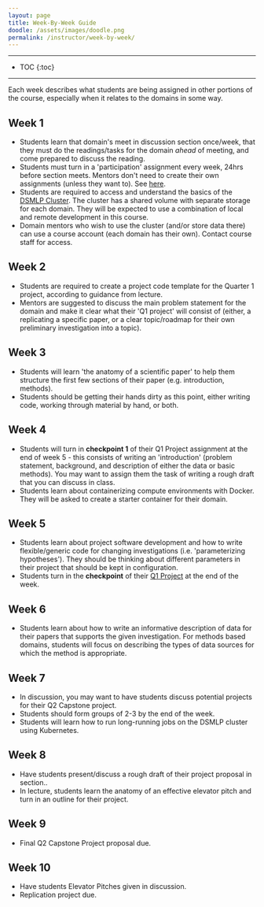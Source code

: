 ```yaml
---
layout: page
title: Week-By-Week Guide
doodle: /assets/images/doodle.png
permalink: /instructor/week-by-week/
---
```


---
* TOC
{:toc}

---

Each week describes what students are being assigned in other portions
of the course, especially when it relates to the domains in some way.

## Week 1

* Students learn that domain's meet in discussion section once/week,
  that they must do the readings/tasks for the domain *ahead* of
  meeting, and come prepared to discuss the reading.
* Students must turn in a 'participation' assignment every week, 24hrs
  before section meets. Mentors don't need to create their own
  assignments (unless they want to). See
  [here](/assignments/quarter-1-participation).
* Students are required to access and understand the basics of the
  [DSMLP Cluster](https://dsc-capstone.github.io/resources/computing/). 
  The cluster has a shared volume with separate storage for each
  domain. They will be expected to use a combination of local and
  remote development in this course.
* Domain mentors who wish to use the cluster (and/or store data there)
  can use a course account (each domain has their own). Contact course
  staff for access.

## Week 2

* Students are required to create a project code template for the Quarter 1
  project, according to guidance from lecture.
* Mentors are suggested to discuss the main problem statement for the
  domain and make it clear what their 'Q1 project' will
  consist of (either, a replicating a specific paper, or a clear
  topic/roadmap for their own preliminary investigation into a topic).

## Week 3

* Students will learn 'the anatomy of a scientific paper' to help them
  structure the first few sections of their paper (e.g. introduction,
  methods).
* Students should be getting their hands dirty as this point, either
  writing code, working through material by hand, or both.
  
## Week 4

* Students will turn in **checkpoint 1** of their Q1 Project
  assignment at the end of week 5 - this consists of writing an
  'introduction' (problem statement,
  background, and description of either the data or basic methods). You may
  want to assign them the task of writing a rough draft that you can
  discuss in class.
* Students learn about containerizing compute environments with
  Docker. They will be asked to create a starter container for their
  domain.
  
## Week 5

* Students learn about project software development and how to write
  flexible/generic code for changing investigations
  (i.e. 'parameterizing hypotheses'). They should be thinking about
  different parameters in their project that should be kept in
  configuration.
* Students turn in the **checkpoint** of their [Q1
  Project](https://dsc-capstone.github.io/assignments/quarter-1-replication/)
  at the end of the week.
  
## Week 6

* Students learn about how to write an informative description of data
  for their papers that supports the given investigation. For methods
  based domains, students will focus on describing the types of data
  sources for which the method is appropriate.

## Week 7

* In discussion, you may want to have students discuss potential
  projects for their Q2 Capstone project. 
* Students should form groups of 2-3 by the end of the week.
* Students will learn how to run long-running jobs on the DSMLP
  cluster using Kubernetes.

## Week 8

* Have students present/discuss a rough draft of their project
  proposal in section..
* In lecture, students learn the anatomy of an effective elevator
  pitch and turn in an outline for their project.

## Week 9

* Final Q2 Capstone Project proposal due.

## Week 10

* Have students Elevator Pitches given in discussion.
* Replication project due.



